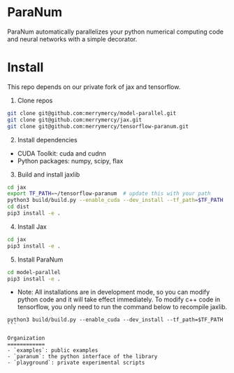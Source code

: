 ParaNum
=======
ParaNum automatically parallelizes your python numerical computing code and neural networks
with a simple decorator.


Install
=======
This repo depends on our private fork of jax and tensorflow.

1. Clone repos
```bash
git clone git@github.com:merrymercy/model-parallel.git
git clone git@github.com:merrymercy/jax.git
git clone git@github.com:merrymercy/tensorflow-paranum.git
```
2. Install dependencies  
  - CUDA Toolkit: cuda and cudnn
  - Python packages:
      numpy, scipy, flax
3. Build and install jaxlib
```bash
cd jax
export TF_PATH=~/tensorflow-paranum  # update this with your path
python3 build/build.py --enable_cuda --dev_install --tf_path=$TF_PATH
cd dist
pip3 install -e .
```
4. Install Jax
```bash
cd jax
pip3 install -e .
```
5. Install ParaNum
```bash
cd model-parallel
pip3 install -e .
```

- Note:
All installations are in development mode, so you can modify python code and it will take effect immediately.
To modify c++ code in tensorflow, you only need to run the command below to recompile jaxlib.
````
python3 build/build.py --enable_cuda --dev_install --tf_path=$TF_PATH
```

Organization
============
- `examples`: public examples
- `paranum`: the python interface of the library
- `playground`: private experimental scripts

